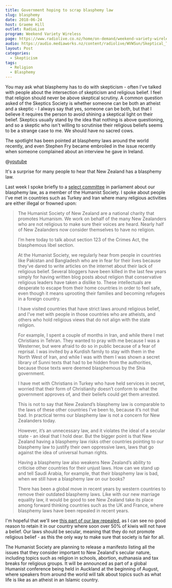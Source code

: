 ```yaml
---
title: Government hoping to scrap blasphemy law
slug: blasphemy
date: 2018-06-24
host: Graeme Hill
outlet: RadioLive
program: Weekend Variety Wireless
page: https://www.radiolive.co.nz/home/on-demand/weekend-variety-wireless/2018/06/skeptical-thoughts--hotdog-water--cannabis-oil.html
audio: https://audio.mediaworks.nz/content/radiolive/WVWSun/Skeptical_Thoughts_24_6.mp3
layout: Post
categories:
  - Skepticism
tags:
  - Religion
  - Blasphemy
---
```


You may ask what blasphemy has to do with skepticism - often I've talked with people about the intersection of skepticism and religious belief. I feel that religion should never be above skeptical scrutiny. A common question asked of the Skeptics Society is whether someone can be both an atheist and a skeptic - I always say that yes, someone can be both, but that I believe it requires the person to avoid shining a skeptical light on their belief. Skeptics usually stand by the idea that nothing is above questioning, and so a skeptic who isn't willing to scrutinise their religious beliefs seems to be a strange case to me. We should have no sacred cows.

<!-- more -->

The spotlight has been pointed at blasphemy laws around the world recently, and even Stephen Fry became embroiled in the issue recently when someone complained about an interview he gave in Ireland.

@[youtube](https://youtu.be/-suvkwNYSQo)

It's a surprise for many people to hear that New Zealand has a blasphemy law.

Last week I spoke briefly to a [select committee](https://www.parliament.nz/en/mps-and-electorates/members-of-parliament/?PrimaryFilter=Select+committee&SecondaryFilter=justice) in parliament about our blasphemy law, as a member of the Humanist Society. I spoke about people I've met in countries such as Turkey and Iran where many religious activities are either illegal or frowned upon:

> The Humanist Society of New Zealand are a national charity that promotes Humanism. We work on behalf of the many New Zealanders who are not religious to make sure their voices are heard. Nearly half of New Zealanders now consider themselves to have no religion.
>
> I’m here today to talk about section 123 of the Crimes Act, the blasphemous libel section.
>
> At the Humanist Society, we regularly hear from people in countries like Pakistan and Bangladesh who are in fear for their lives because they’ve dared to write articles on the internet about their lack of religious belief. Several bloggers have been killed in the last few years simply for having written blog posts about religion that conservative religious leaders have taken a dislike to. These intellectuals are desperate to escape from their home countries in order to feel safe, even though it means uprooting their families and becoming refugees in a foreign country.
>
> I have visited countries that have strict laws around religious belief, and I’ve met with people in those countries who are atheists, and others who hold religious views that do not align with the state religion.
>
> For example, I spent a couple of months in Iran, and while there I met Christians in Tehran. They wanted to pray with me because I was a Westerner, but were afraid to do so in public because of a fear of reprisal. I was invited by a Kurdish family to stay with them in the North West of Iran, and while I was with them I was shown a secret library of Sunni texts that had to be hidden from the authorities, because those texts were deemed blasphemous by the Shia government.
>
> I have met with Christians in Turkey who have held services in secret, worried that their form of Christianity doesn’t conform to what the government approves of, and their beliefs could get them arrested.
>
> This is not to say that New Zealand’s blasphemy law is comparable to the laws of these other countries I’ve been to, because it’s not that bad. In practical terms our blasphemy law is not a concern for New Zealanders today.
>
> However, it’s an unnecessary law, and it violates the ideal of a secular state - an ideal that I hold dear. But the bigger point is that New Zealand having a blasphemy law risks other countries pointing to our blasphemy law to justify their own oppressive laws, laws that go against the idea of universal human rights.
>
> Having a blasphemy law also weakens New Zealand’s ability to criticise other countries for their unjust laws. How can we stand up and tell Saudi Arabia, for example, that their blasphemy law is bad, when we still have a blasphemy law on our books?
>
> There has been a global move in recent years by western countries to remove their outdated blasphemy laws. Like with our new marriage equality law, it would be good to see New Zealand take its place among forward thinking countries such as the UK and France, where blasphemy laws have been repealed in recent years.

I'm hopeful that we'll see [this part of our law repealed](https://www.parliament.nz/en/pb/bills-and-laws/bills-proposed-laws/document/BILL_77614/crimes-amendment-bill), as I can see no good reason to retain it in our country where soon over 50% of kiwis will not have a belief. Our laws should be secular, meaning that they do not promote religious belief - as this the only way to make sure that society is fair for all.

The Humanist Society are planning to release a manifesto listing all the issues that they consider important to New Zealand's secular nature, including topics such as religion in schools, abortion, euthanasia and tax breaks for religious groups. It will be announced as part of a global Humanist conference being held in Auckland at the beginning of August, where speakers from around the world will talk about topics such as what life is like as an atheist in an Islamic country.
